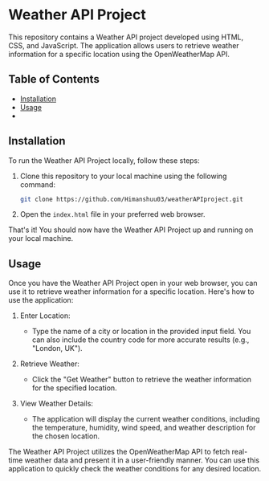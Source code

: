 # Weather API Project

This repository contains a Weather API project developed using HTML, CSS, and JavaScript. The application allows users to retrieve weather information for a specific location using the OpenWeatherMap API.

## Table of Contents

- [Installation](#installation)
- [Usage](#usage)
- 
## Installation

To run the Weather API Project locally, follow these steps:

1. Clone this repository to your local machine using the following command:

   ```bash
   git clone https://github.com/Himanshuu03/weatherAPIproject.git
   ```

2. Open the `index.html` file in your preferred web browser.

That's it! You should now have the Weather API Project up and running on your local machine.

## Usage

Once you have the Weather API Project open in your web browser, you can use it to retrieve weather information for a specific location. Here's how to use the application:

1. Enter Location:
   - Type the name of a city or location in the provided input field. You can also include the country code for more accurate results (e.g., "London, UK").
   
2. Retrieve Weather:
   - Click the "Get Weather" button to retrieve the weather information for the specified location.
   
3. View Weather Details:
   - The application will display the current weather conditions, including the temperature, humidity, wind speed, and weather description for the chosen location.

The Weather API Project utilizes the OpenWeatherMap API to fetch real-time weather data and present it in a user-friendly manner. You can use this application to quickly check the weather conditions for any desired location.
